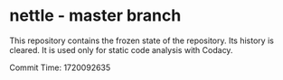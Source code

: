 # nettle - master branch

This repository contains the frozen state of the repository.
Its history is cleared. It is used only for static code
analysis with Codacy.

Commit Time: 1720092635